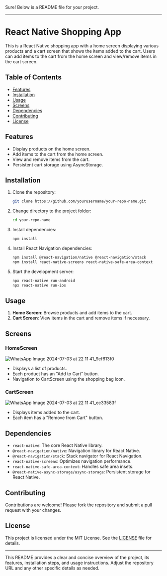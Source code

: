 Sure! Below is a README file for your project.

---

# React Native Shopping App

This is a React Native shopping app with a home screen displaying various products and a cart screen that shows the items added to the cart. Users can add items to the cart from the home screen and view/remove items in the cart screen.

## Table of Contents

- [Features](#features)
- [Installation](#installation)
- [Usage](#usage)
- [Screens](#screens)
- [Dependencies](#dependencies)
- [Contributing](#contributing)
- [License](#license)

## Features

- Display products on the home screen.
- Add items to the cart from the home screen.
- View and remove items from the cart.
- Persistent cart storage using AsyncStorage.

## Installation

1. Clone the repository:

    ```bash
    git clone https://github.com/yourusername/your-repo-name.git
    ```

2. Change directory to the project folder:

    ```bash
    cd your-repo-name
    ```

3. Install dependencies:

    ```bash
    npm install
    ```

4. Install React Navigation dependencies:

    ```bash
    npm install @react-navigation/native @react-navigation/stack
    npm install react-native-screens react-native-safe-area-context
    ```

5. Start the development server:

    ```bash
    npx react-native run-android
    npx react-native run-ios
    ```

## Usage

1. **Home Screen**: Browse products and add items to the cart.
2. **Cart Screen**: View items in the cart and remove items if necessary.

## Screens

### HomeScreen
![WhatsApp Image 2024-07-03 at 22 11 41_9cf613f0](https://github.com/Gryp-tech/rn-assignment6-11048898/assets/170188389/c1800abf-f3ac-40fe-82a8-d16a421039be)

- Displays a list of products.
- Each product has an "Add to Cart" button.
- Navigation to CartScreen using the shopping bag icon.

### CartScreen
![WhatsApp Image 2024-07-03 at 22 11 41_ec33583f](https://github.com/Gryp-tech/rn-assignment6-11048898/assets/170188389/d7a96d8e-7688-4c6f-8b0f-5a7c4f0614d8)

- Displays items added to the cart.
- Each item has a "Remove from Cart" button.

## Dependencies

- `react-native`: The core React Native library.
- `@react-navigation/native`: Navigation library for React Native.
- `@react-navigation/stack`: Stack navigator for React Navigation.
- `react-native-screens`: Optimizes navigation performance.
- `react-native-safe-area-context`: Handles safe area insets.
- `@react-native-async-storage/async-storage`: Persistent storage for React Native.

## Contributing

Contributions are welcome! Please fork the repository and submit a pull request with your changes.

## License

This project is licensed under the MIT License. See the [LICENSE](LICENSE) file for details.

---

This README provides a clear and concise overview of the project, its features, installation steps, and usage instructions. Adjust the repository URL and any other specific details as needed.
